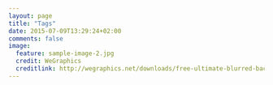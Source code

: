 ```yaml
---
layout: page
title: "Tags"
date: 2015-07-09T13:29:24+02:00
comments: false
image:
  feature: sample-image-2.jpg
  credit: WeGraphics
  creditlink: http://wegraphics.net/downloads/free-ultimate-blurred-background-pack/
---
```

